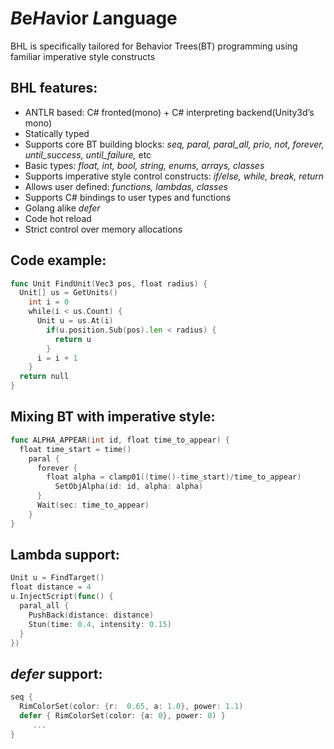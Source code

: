 # *B*e*H*avior *L*anguage

BHL is specifically tailored for Behavior Trees(BT) programming using familiar imperative style constructs

## BHL features:

* ANTLR based: C# fronted(mono) + C# interpreting backend(Unity3d’s mono)
* Statically typed
* Supports core BT building blocks: *seq, paral, paral_all, prio, not, forever, until_success, until_failure,* etc
* Basic types: *float, int, bool, string, enums, arrays, classes*
* Supports imperative style control constructs: *if/else, while, break, return*
* Allows user defined: *functions, lambdas, classes*
* Supports C# bindings to user types and functions
* Golang alike *defer*
* Code hot reload
* Strict control over memory allocations 

## Code example:

```go
func Unit FindUnit(Vec3 pos, float radius) {
  Unit[] us = GetUnits()
    int i = 0
    while(i < us.Count) {
      Unit u = us.At(i)
        if(u.position.Sub(pos).len < radius) {
          return u
        } 
      i = i + 1
    }
  return null
}
```

## Mixing BT with imperative style:

```go
func ALPHA_APPEAR(int id, float time_to_appear) {
  float time_start = time()
    paral {
      forever {
        float alpha = clamp01((time()-time_start)/time_to_appear)
          SetObjAlpha(id: id, alpha: alpha)
      }
      Wait(sec: time_to_appear)
    }
}
```

## Lambda support:

```go
Unit u = FindTarget()
float distance = 4
u.InjectScript(func() {
  paral_all {
    PushBack(distance: distance)
    Stun(time: 0.4, intensity: 0.15)
  }
})
```

## *defer* support:

```go
seq {
  RimColorSet(color: {r:  0.65, a: 1.0}, power: 1.1)
  defer { RimColorSet(color: {a: 0}, power: 0) }
     ... 
}
```

